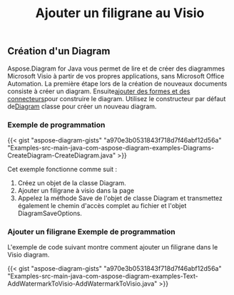﻿---
title: Ajouter un filigrane au Visio
type: docs
weight: 10
url: /fr/java/add-watermark-to-visio/
keywords: watermark, visi
description: Comment ajouter un filigrane à visio en utilisant Java Diagram API.
---
## **Création d'un Diagram**
 Aspose.Diagram for Java vous permet de lire et de créer des diagrammes Microsoft Visio à partir de vos propres applications, sans Microsoft Office Automation. La première étape lors de la création de nouveaux documents consiste à créer un diagram. Ensuite[ajouter des formes et des connecteurs](https://docs.aspose.com/diagram/java/add-retrieve-copy-and-read-visio-shape-data/)pour construire le diagram. Utilisez le constructeur par défaut de[Diagram](http://www.aspose.com/api/java/diagram/com.aspose.diagram/diagram) classe pour créer un nouveau diagram.
### **Exemple de programmation**
{{< gist "aspose-diagram-gists" "a970e3b0531843f718d7f46abf12d56a" "Examples-src-main-java-com-aspose-diagram-examples-Diagrams-CreateDiagram-CreateDiagram.java" >}}

Cet exemple fonctionne comme suit :

1. Créez un objet de la classe Diagram.
1. Ajouter un filigrane à visio dans la page
1. Appelez la méthode Save de l'objet de classe Diagram et transmettez également le chemin d'accès complet au fichier et l'objet DiagramSaveOptions.
### **Ajouter un filigrane Exemple de programmation**
L'exemple de code suivant montre comment ajouter un filigrane dans le Visio diagram.

{{< gist "aspose-diagram-gists" "a970e3b0531843f718d7f46abf12d56a" "Examples-src-main-java-com-aspose-diagram-examples-Text-AddWatermarkToVisio-AddWatermarkToVisio.java" >}}
